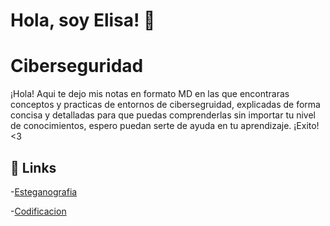 
# Hola, soy Elisa! 👋


# Ciberseguridad

¡Hola! Aqui te dejo mis notas en formato MD en las que encontraras conceptos y practicas de entornos de cibersegruidad, explicadas de forma concisa y detalladas para que puedas comprenderlas sin importar tu nivel de conocimientos, espero puedan serte de ayuda en tu aprendizaje. ¡Exito! <3


## 🔗 Links


-[Esteganografia](https://github.com/Elisaelias02/Cibersegruidad/blob/main/ESTEGANOGRAFIA.md)


-[Codificacion](https://github.com/Elisaelias02/Cibersegruidad/blob/main/CODIFICACIONES.md)

